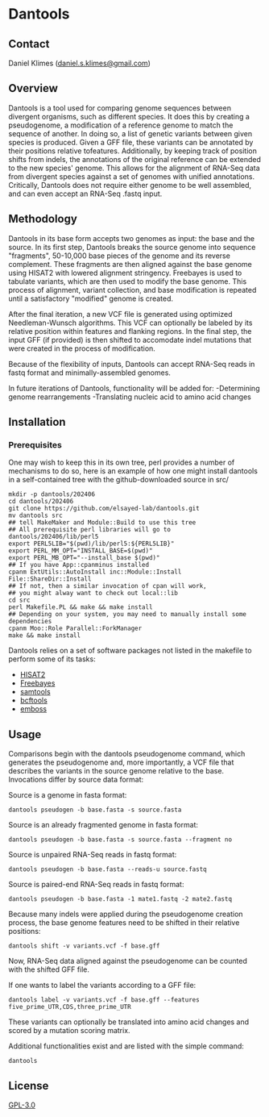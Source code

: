 # Dantools

## Contact

Daniel Klimes (<daniel.s.klimes@gmail.com>)

## Overview

Dantools is a tool used for comparing genome sequences between
divergent organisms, such as different species. It does this by
creating a pseudogenome, a modification of a reference genome to match
the sequence of another. In doing so, a list of genetic variants
between given species is produced. Given a GFF file, these variants
can be annotated by their positions relative tofeatures. Additionally,
by keeping track of position shifts from indels, the annotations of
the original reference can be extended to the new species'
genome. This allows for the alignment of RNA-Seq data from divergent
species against a set of genomes with unified annotations. Critically,
Dantools does not require either genome to be well assembled, and can
even accept an RNA-Seq .fastq input.

## Methodology

Dantools in its base form accepts two genomes as input: the base and
the source. In its first step, Dantools breaks the source genome into
sequence "fragments", 50-10,000 base pieces of the genome and its
reverse complement. These fragments are then aligned against the base
genome using HISAT2 with lowered alignment stringency. Freebayes is
used to tabulate variants, which are then used to modify the base
genome. This process of alignment, variant collection, and base
modification is repeated until a satisfactory "modified" genome is
created.

After the final iteration, a new VCF file is generated using optimized
Needleman-Wunsch algorithms. This VCF can optionally be labeled by its
relative position within features and flanking regions. In the final
step, the input GFF (if provided) is then shifted to accomodate indel
mutations that were created in the process of modification.

Because of the flexibility of inputs, Dantools can accept RNA-Seq
reads in fastq format and minimally-assembled genomes.

In future iterations of Dantools, functionality will be added for:
-Determining genome rearrangements
-Translating nucleic acid to amino acid changes

## Installation

### Prerequisites

One may wish to keep this in its own tree, perl provides a number of
mechanisms to do so, here is an example of how one might install
dantools in a self-contained tree with the github-downloaded source in
src/

```{bash, eval=FALSE}
mkdir -p dantools/202406
cd dantools/202406
git clone https://github.com/elsayed-lab/dantools.git
mv dantools src
## tell MakeMaker and Module::Build to use this tree
## All prerequisite perl libraries will go to dantools/202406/lib/perl5
export PERL5LIB="$(pwd)/lib/perl5:${PERL5LIB}"
export PERL_MM_OPT="INSTALL_BASE=$(pwd)"
export PERL_MB_OPT="--install_base $(pwd)"
## If you have App::cpanminus installed
cpanm ExtUtils::AutoInstall inc::Module::Install File::ShareDir::Install
## If not, then a similar invocation of cpan will work,
## you might alway want to check out local::lib
cd src
perl Makefile.PL && make && make install
## Depending on your system, you may need to manually install some dependencies
cpanm Moo::Role Parallel::ForkManager
make && make install
```

Dantools relies on a set of software packages not listed in the
makefile to perform some of its tasks:

- [HISAT2](https://github.com/DaehwanKimLab/hisat2)
- [Freebayes](https://github.com/freebayes/freebayes)
- [samtools](https://github.com/samtools/samtools)
- [bcftools](https://github.com/samtools/bcftools)
- [emboss](http://emboss.open-bio.org/html/use/ch02s07.html)

## Usage

Comparisons begin with the dantools pseudogenome command, which
generates the pseudogenome and, more importantly, a VCF file that
describes the variants in the source genome relative to the
base. Invocations differ by source data format:

Source is a genome in fasta format:

```{bash, eval=FALSE}
dantools pseudogen -b base.fasta -s source.fasta
```

Source is an already fragmented genome in fasta format:

```{bash, eval=FALSE}
dantools pseudogen -b base.fasta -s source.fasta --fragment no
```

Source is unpaired RNA-Seq reads in fastq format:

```{bash, eval=FALSE}
dantools pseudogen -b base.fasta --reads-u source.fastq
```

Source is paired-end RNA-Seq reads in fastq format:

```{bash, eval=FALSE}
dantools pseudogen -b base.fasta -1 mate1.fastq -2 mate2.fastq
```

Because many indels were applied during the pseudogenome creation
process, the base genome features need to be shifted in their relative
positions:

```{bash, eval=FALSE}
dantools shift -v variants.vcf -f base.gff
```

Now, RNA-Seq data aligned against the pseudogenome can be counted with
the shifted GFF file.

If one wants to label the variants according to a GFF file:

```{bash, eval=FALSE}
dantools label -v variants.vcf -f base.gff --features five_prime_UTR,CDS,three_prime_UTR
```

These variants can optionally be translated into amino acid changes
and scored by a mutation scoring matrix.

Additional functionalities exist and are listed with the simple command:

```{bash, eval=FALSE}
dantools
```

## License

[GPL-3.0](https://github.com/elsayed-lab/dantools/blob/master/LICENSE)
    
